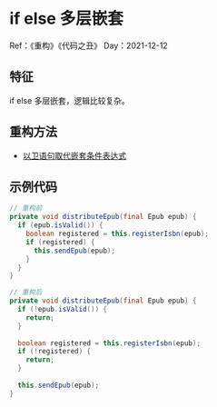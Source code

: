 # if else 多层嵌套

Ref：《重构》《代码之丑》
Day：2021-12-12

## 特征

if else 多层嵌套，逻辑比较复杂。

## 重构方法

- [以卫语句取代嵌套条件表达式](../重构方法/以卫语句取代嵌套条件表达式.md)

## 示例代码

```java
// 重构前
private void distributeEpub(final Epub epub) {
  if (epub.isValid()) {
    boolean registered = this.registerIsbn(epub);
    if (registered) {
      this.sendEpub(epub);
    }
  }
}

// 重构后
private void distributeEpub(final Epub epub) {
  if (!epub.isValid()) {
    return;
  }
  
  boolean registered = this.registerIsbn(epub);
  if (!registered) {
    return;
  }
  
  this.sendEpub(epub);
}
```